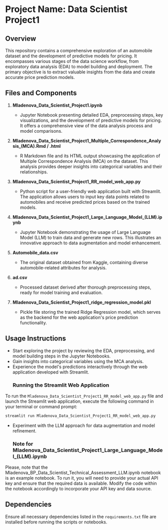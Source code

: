 # Project Name: Data Scientist Project1

## Overview
This repository contains a comprehensive exploration of an automobile dataset and the development of predictive models for pricing. It encompasses various stages of the data science workflow, from exploratory data analysis (EDA) to model building and deployment. The primary objective is to extract valuable insights from the data and create accurate price prediction models.

## Files and Components

1. **Mladenova_Data_Scientist_Project1.ipynb**
   - Jupyter Notebook presenting detailed EDA, preprocessing steps, key visualizations, and the development of predictive models for pricing. It offers a comprehensive view of the data analysis process and model comparisons.

2. **Mladenova_Data_Scientist_Project1_Multiple_Correspondence_Analysis_(MCA).Rmd / .html**
   - R Markdown file and its HTML output showcasing the application of Multiple Correspondence Analysis (MCA) on the dataset. This analysis provides deeper insights into categorical variables and their relationships.

3. **Mladenova_Data_Scientist_Project1_RR_model_web_app.py**
   - Python script for a user-friendly web application built with Streamlit. The application allows users to input key data points related to automobiles and receive predicted prices based on the trained models.

4. **Mladenova_Data_Scientist_Project1_Large_Language_Model_(LLM).ipynb**
   - Jupyter Notebook demonstrating the usage of Large Language Model (LLM) to train data and generate new rows. This illustrates an innovative approach to data augmentation and model enhancement.

5. **Automobile_data.csv**
   - The original dataset obtained from Kaggle, containing diverse automobile-related attributes for analysis.

6. **ad.csv**
   - Processed dataset derived after thorough preprocessing steps, ready for model training and evaluation.

7. **Mladenova_Data_Scientist_Project1_ridge_regression_model.pkl**
   - Pickle file storing the trained Ridge Regression model, which serves as the backend for the web application's price prediction functionality.


## Usage Instructions
- Start exploring the project by reviewing the EDA, preprocessing, and model building steps in the Jupyter Notebooks.
- Gain insights into categorical variables using the MCA analysis.
- Experience the model's predictions interactively through the web application developed with Streamlit.
	### Running the Streamlit Web Application
To run the `Mladenova_Data_Scientist_Project1_RR_model_web_app.py` file and launch the Streamlit web application, execute the following command in your terminal or command prompt:

```bash
streamlit run Mladenova_Data_Scientist_Project1_RR_model_web_app.py
```
- Experiment with the LLM approach for data augmentation and model refinement.
	### Note for Mladenova_Data_Scientist_Project1_Large_Language_Model_(LLM).ipynb
Please, note that the Mladenova_BP_Data_Scientist_Technical_Assessment_LLM.ipynb notebook is an example notebook. To run it, you will need to provide your actual API key and ensure that the required data is available. Modify the code within the notebook accordingly to incorporate your API key and data source.

## Dependencies
Ensure all necessary dependencies listed in the `requirements.txt` file are installed before running the scripts or notebooks.
